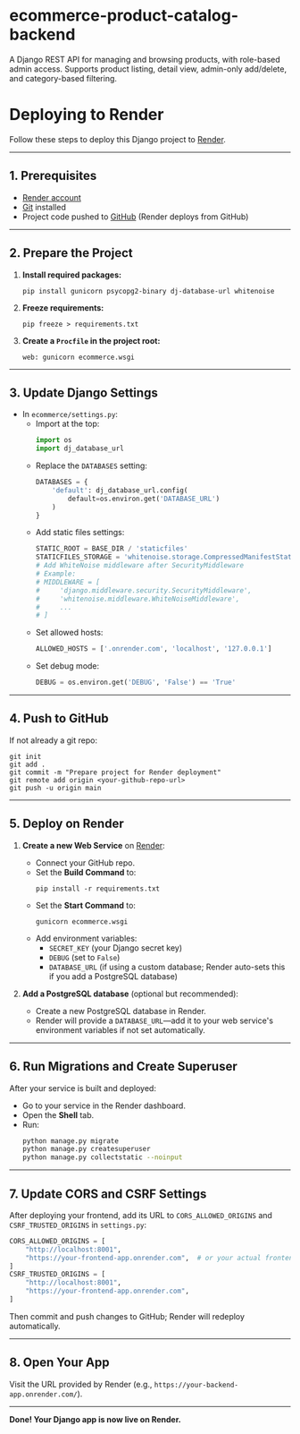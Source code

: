 # ecommerce-product-catalog-backend
A Django REST API for managing and browsing products, with role-based admin access. Supports product listing, detail view, admin-only add/delete, and category-based filtering.

# Deploying to Render

Follow these steps to deploy this Django project to [Render](https://render.com/).

---

## 1. Prerequisites

- [Render account](https://dashboard.render.com/register)
- [Git](https://git-scm.com/) installed
- Project code pushed to [GitHub](https://github.com/) (Render deploys from GitHub)

---

## 2. Prepare the Project

1. **Install required packages:**
    ```
    pip install gunicorn psycopg2-binary dj-database-url whitenoise
    ```

2. **Freeze requirements:**
    ```
    pip freeze > requirements.txt
    ```

3. **Create a `Procfile` in the project root:**
    ```
    web: gunicorn ecommerce.wsgi
    ```

---

## 3. Update Django Settings

- In `ecommerce/settings.py`:
    - Import at the top:
        ```python
        import os
        import dj_database_url
        ```
    - Replace the `DATABASES` setting:
        ```python
        DATABASES = {
            'default': dj_database_url.config(
                default=os.environ.get('DATABASE_URL')
            )
        }
        ```
    - Add static files settings:
        ```python
        STATIC_ROOT = BASE_DIR / 'staticfiles'
        STATICFILES_STORAGE = 'whitenoise.storage.CompressedManifestStaticFilesStorage'
        # Add WhiteNoise middleware after SecurityMiddleware
        # Example:
        # MIDDLEWARE = [
        #     'django.middleware.security.SecurityMiddleware',
        #     'whitenoise.middleware.WhiteNoiseMiddleware',
        #     ...
        # ]
        ```
    - Set allowed hosts:
        ```python
        ALLOWED_HOSTS = ['.onrender.com', 'localhost', '127.0.0.1']
        ```
    - Set debug mode:
        ```python
        DEBUG = os.environ.get('DEBUG', 'False') == 'True'
        ```

---

## 4. Push to GitHub

If not already a git repo:
```
git init
git add .
git commit -m "Prepare project for Render deployment"
git remote add origin <your-github-repo-url>
git push -u origin main
```

---

## 5. Deploy on Render

1. **Create a new Web Service** on [Render](https://dashboard.render.com/):
    - Connect your GitHub repo.
    - Set the **Build Command** to:
        ```
        pip install -r requirements.txt
        ```
    - Set the **Start Command** to:
        ```
        gunicorn ecommerce.wsgi
        ```
    - Add environment variables:
        - `SECRET_KEY` (your Django secret key)
        - `DEBUG` (set to `False`)
        - `DATABASE_URL` (if using a custom database; Render auto-sets this if you add a PostgreSQL database)

2. **Add a PostgreSQL database** (optional but recommended):
    - Create a new PostgreSQL database in Render.
    - Render will provide a `DATABASE_URL`—add it to your web service's environment variables if not set automatically.

---

## 6. Run Migrations and Create Superuser

After your service is built and deployed:
- Go to your service in the Render dashboard.
- Open the **Shell** tab.
- Run:
    ```bash
    python manage.py migrate
    python manage.py createsuperuser
    python manage.py collectstatic --noinput
    ```

---

## 7. Update CORS and CSRF Settings

After deploying your frontend, add its URL to `CORS_ALLOWED_ORIGINS` and `CSRF_TRUSTED_ORIGINS` in `settings.py`:
```python
CORS_ALLOWED_ORIGINS = [
    "http://localhost:8001",
    "https://your-frontend-app.onrender.com",  # or your actual frontend URL
]
CSRF_TRUSTED_ORIGINS = [
    "http://localhost:8001",
    "https://your-frontend-app.onrender.com",
]
```
Then commit and push changes to GitHub; Render will redeploy automatically.

---

## 8. Open Your App

Visit the URL provided by Render (e.g., `https://your-backend-app.onrender.com/`).

---

**Done! Your Django app is now live on Render.**
